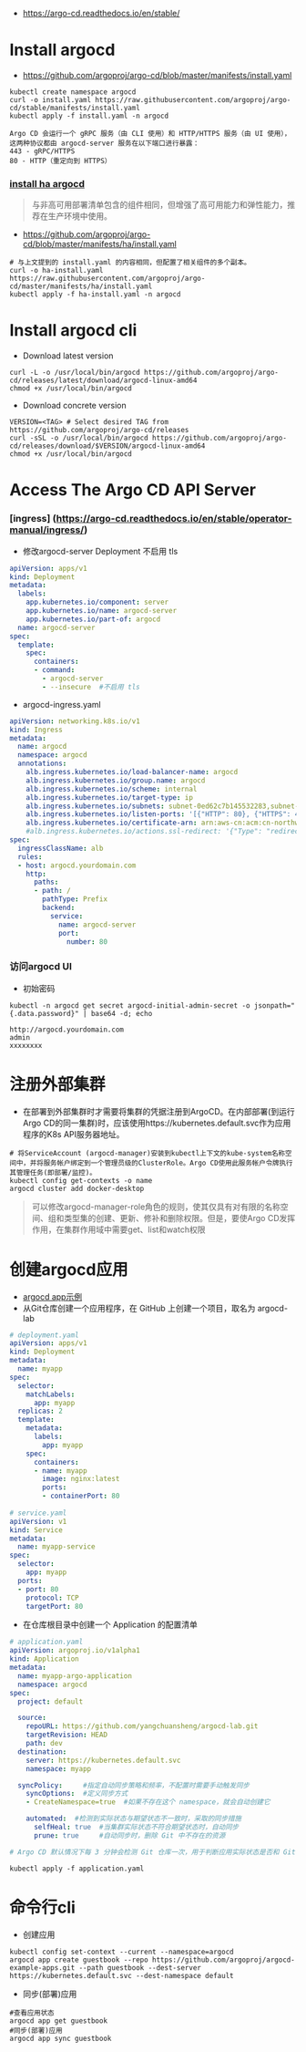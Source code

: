 * https://argo-cd.readthedocs.io/en/stable/


# Install argocd
* https://github.com/argoproj/argo-cd/blob/master/manifests/install.yaml
```
kubectl create namespace argocd
curl -o install.yaml https://raw.githubusercontent.com/argoproj/argo-cd/stable/manifests/install.yaml
kubectl apply -f install.yaml -n argocd
```
```
Argo CD 会运行一个 gRPC 服务（由 CLI 使用）和 HTTP/HTTPS 服务（由 UI 使用），这两种协议都由 argocd-server 服务在以下端口进行暴露：
443 - gRPC/HTTPS
80 - HTTP（重定向到 HTTPS）
```

### [install ha argocd](https://argo-cd.readthedocs.io/en/stable/operator-manual/installation/#high-availability)
>与非高可用部署清单包含的组件相同，但增强了高可用能力和弹性能力，推荐在生产环境中使用。
* https://github.com/argoproj/argo-cd/blob/master/manifests/ha/install.yaml
```
# 与上文提到的 install.yaml 的内容相同，但配置了相关组件的多个副本。
curl -o ha-install.yaml https://raw.githubusercontent.com/argoproj/argo-cd/master/manifests/ha/install.yaml
kubectl apply -f ha-install.yaml -n argocd
```

# Install argocd cli
* Download latest version
```
curl -L -o /usr/local/bin/argocd https://github.com/argoproj/argo-cd/releases/latest/download/argocd-linux-amd64
chmod +x /usr/local/bin/argocd
```
* Download concrete version
```
VERSION=<TAG> # Select desired TAG from https://github.com/argoproj/argo-cd/releases
curl -sSL -o /usr/local/bin/argocd https://github.com/argoproj/argo-cd/releases/download/$VERSION/argocd-linux-amd64
chmod +x /usr/local/bin/argocd
```


# Access The Argo CD API Server
### [ingress] (https://argo-cd.readthedocs.io/en/stable/operator-manual/ingress/)
* 修改argocd-server Deployment 不启用 tls
```yml
apiVersion: apps/v1
kind: Deployment
metadata:
  labels:
    app.kubernetes.io/component: server
    app.kubernetes.io/name: argocd-server
    app.kubernetes.io/part-of: argocd
  name: argocd-server
spec:
  template:
    spec:
      containers:
      - command:
        - argocd-server
        - --insecure  #不启用 tls
```
* argocd-ingress.yaml
```yml
apiVersion: networking.k8s.io/v1
kind: Ingress
metadata:
  name: argocd
  namespace: argocd
  annotations:
    alb.ingress.kubernetes.io/load-balancer-name: argocd
    alb.ingress.kubernetes.io/group.name: argocd
    alb.ingress.kubernetes.io/scheme: internal
    alb.ingress.kubernetes.io/target-type: ip
    alb.ingress.kubernetes.io/subnets: subnet-0ed62c7b145532283,subnet-049d2f560fb00bc1c
    alb.ingress.kubernetes.io/listen-ports: '[{"HTTP": 80}, {"HTTPS": 443}]'
    alb.ingress.kubernetes.io/certificate-arn: arn:aws-cn:acm:cn-northwest-1:475810397983:certificate/35284aff-9d42-4e69-a9c1-xxxxxxxxxx
    #alb.ingress.kubernetes.io/actions.ssl-redirect: '{"Type": "redirect", "RedirectConfig": { "Protocol": "HTTPS", "Port": "443", "StatusCode": "HTTP_301"}}'
spec:
  ingressClassName: alb
  rules:
  - host: argocd.yourdomain.com
    http:
      paths:
      - path: /
        pathType: Prefix
        backend:
          service:
            name: argocd-server
            port:
              number: 80
```

### 访问argocd UI
* 初始密码
```
kubectl -n argocd get secret argocd-initial-admin-secret -o jsonpath="{.data.password}" | base64 -d; echo
```
```
http://argocd.yourdomain.com
admin
xxxxxxxx
```

# 注册外部集群
* 在部署到外部集群时才需要将集群的凭据注册到ArgoCD。在内部部署(到运行Argo CD的同一集群)时，应该使用https://kubernetes.default.svc作为应用程序的K8s API服务器地址。
```
# 将ServiceAccount (argocd-manager)安装到kubectl上下文的kube-system名称空间中，并将服务帐户绑定到一个管理员级的ClusterRole。Argo CD使用此服务帐户令牌执行其管理任务(即部署/监控)。
kubectl config get-contexts -o name
argocd cluster add docker-desktop
```
>可以修改argocd-manager-role角色的规则，使其仅具有对有限的名称空间、组和类型集的创建、更新、修补和删除权限。但是，要使Argo CD发挥作用，在集群作用域中需要get、list和watch权限


# 创建argocd应用
* [argocd app示例](https://github.com/argoproj/argocd-example-apps)
* 从Git仓库创建一个应用程序，在 GitHub 上创建一个项目，取名为 argocd-lab
```yaml
# deployment.yaml
apiVersion: apps/v1
kind: Deployment
metadata:
  name: myapp
spec:
  selector:
    matchLabels:
      app: myapp
  replicas: 2
  template:
    metadata:
      labels:
        app: myapp
    spec:
      containers:
      - name: myapp
        image: nginx:latest
        ports:
        - containerPort: 80
        
# service.yaml
apiVersion: v1
kind: Service
metadata:
  name: myapp-service
spec:
  selector:
    app: myapp
  ports:
  - port: 80
    protocol: TCP
    targetPort: 80
```

* 在仓库根目录中创建一个 Application 的配置清单
```yml
# application.yaml
apiVersion: argoproj.io/v1alpha1
kind: Application
metadata:
  name: myapp-argo-application
  namespace: argocd
spec:
  project: default

  source:
    repoURL: https://github.com/yangchuansheng/argocd-lab.git
    targetRevision: HEAD
    path: dev
  destination: 
    server: https://kubernetes.default.svc
    namespace: myapp

  syncPolicy:     #指定自动同步策略和频率，不配置时需要手动触发同步 
    syncOptions:  #定义同步方式
    - CreateNamespace=true  #如果不存在这个 namespace，就会自动创建它

    automated:  #检测到实际状态与期望状态不一致时，采取的同步措施
      selfHeal: true  #当集群实际状态不符合期望状态时，自动同步
      prune: true     #自动同步时，删除 Git 中不存在的资源

# Argo CD 默认情况下每 3 分钟会检测 Git 仓库一次，用于判断应用实际状态是否和 Git 中声明的期望状态一致，如果不一致，状态就转换为 OutOfSync。默认情况下并不会触发更新，除非通过 syncPolicy 配置了自动同步
```
```
kubectl apply -f application.yaml
```

# 命令行cli
* 创建应用
```
kubectl config set-context --current --namespace=argocd
argocd app create guestbook --repo https://github.com/argoproj/argocd-example-apps.git --path guestbook --dest-server https://kubernetes.default.svc --dest-namespace default
```
* 同步(部署)应用
```
#查看应用状态
argocd app get guestbook
#同步(部署)应用
argocd app sync guestbook
```